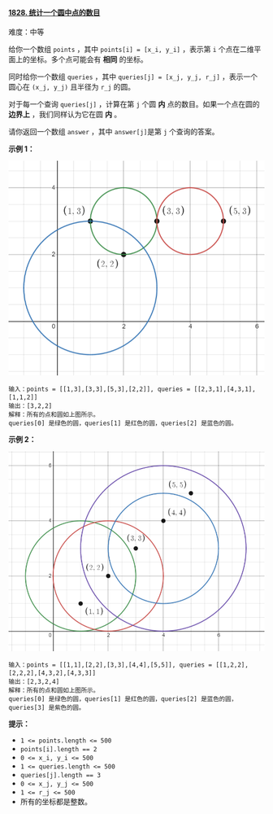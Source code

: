 ﻿#### [1828\. 统计一个圆中点的数目](https://leetcode.cn/problems/queries-on-number-of-points-inside-a-circle/)

难度：中等

给你一个数组 `points` ，其中 `points[i] = [x_i, y_i]` ，表示第 `i` 个点在二维平面上的坐标。多个点可能会有 **相同** 的坐标。

同时给你一个数组 `queries` ，其中 `queries[j] = [x_j, y_j, r_j]` ，表示一个圆心在 `(x_j, y_j)` 且半径为 `r_j` 的圆。

对于每一个查询 `queries[j]` ，计算在第 `j` 个圆 **内** 点的数目。如果一个点在圆的 **边界上** ，我们同样认为它在圆 **内** 。

请你返回一个数组 `answer` ，其中 `answer[j]`是第 `j` 个查询的答案。

**示例 1：**

![](./assets/img/Question1828_01.png)

```
输入：points = [[1,3],[3,3],[5,3],[2,2]], queries = [[2,3,1],[4,3,1],[1,1,2]]
输出：[3,2,2]
解释：所有的点和圆如上图所示。
queries[0] 是绿色的圆，queries[1] 是红色的圆，queries[2] 是蓝色的圆。
```

**示例 2：**

![](./assets/img/Question1828_02.png)

```
输入：points = [[1,1],[2,2],[3,3],[4,4],[5,5]], queries = [[1,2,2],[2,2,2],[4,3,2],[4,3,3]]
输出：[2,3,2,4]
解释：所有的点和圆如上图所示。
queries[0] 是绿色的圆，queries[1] 是红色的圆，queries[2] 是蓝色的圆，queries[3] 是紫色的圆。
```

**提示：**

-   `1 <= points.length <= 500`
-   `points[i].length == 2`
-   `0 <= x_i, y_i <= 500`
-   `1 <= queries.length <= 500`
-   `queries[j].length == 3`
-   `0 <= x_j, y_j <= 500`
-   `1 <= r_j <= 500`
-   所有的坐标都是整数。
